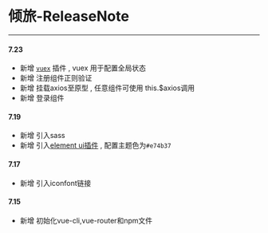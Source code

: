 # 倾旅-ReleaseNote

****



#### 7.23

* 新增 [`vuex`](https://vuex.vuejs.org/zh/) 插件 ,  vuex 用于配置全局状态
* 新增 注册组件正则验证 
* 新增 挂载axios至原型 , 任意组件可使用 this.$axios调用
* 新增 登录组件 

#### 7.19

* 新增 引入sass
* 新增 引入[element ui插件](https://element.eleme.cn/#/zh-CN/component/installation) , 配置主题色为`#e74b37`

#### 7.17

* 新增 引入iconfont链接
#### 7.15 
* 新增 初始化vue-cli,vue-router和npm文件



